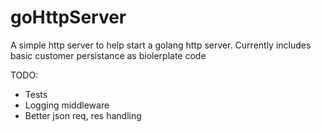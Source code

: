 # goHttpServer

A simple http server to help start a golang http server. Currently includes basic customer persistance as biolerplate code


TODO:
 * Tests
 * Logging middleware
 * Better json req, res handling
